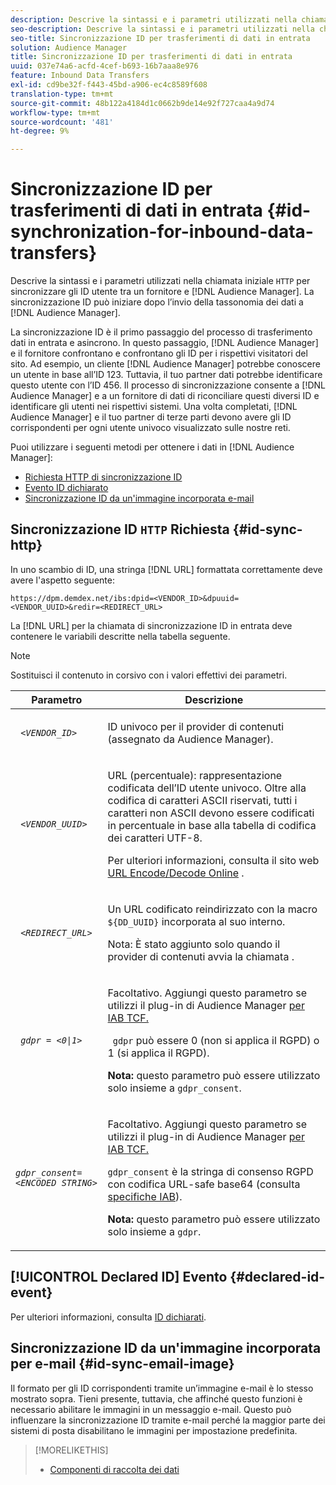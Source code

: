 ```yaml
---
description: Descrive la sintassi e i parametri utilizzati nella chiamata HTTP iniziale per sincronizzare gli ID utente tra un fornitore e un Audience Manager. La sincronizzazione ID può iniziare dopo l’invio ad Audience Manager della tassonomia dei dati.
seo-description: Descrive la sintassi e i parametri utilizzati nella chiamata HTTP iniziale per sincronizzare gli ID utente tra un fornitore e un Audience Manager. La sincronizzazione ID può iniziare dopo l’invio ad Audience Manager della tassonomia dei dati.
seo-title: Sincronizzazione ID per trasferimenti di dati in entrata
solution: Audience Manager
title: Sincronizzazione ID per trasferimenti di dati in entrata
uuid: 037e74a6-acfd-4cef-b693-16b7aaa8e976
feature: Inbound Data Transfers
exl-id: cd9be32f-f443-45bd-a906-ec4c8589f608
translation-type: tm+mt
source-git-commit: 48b122a4184d1c0662b9de14e92f727caa4a9d74
workflow-type: tm+mt
source-wordcount: '481'
ht-degree: 9%

---
```


# Sincronizzazione ID per trasferimenti di dati in entrata {#id-synchronization-for-inbound-data-transfers}

Descrive la sintassi e i parametri utilizzati nella chiamata iniziale `HTTP` per sincronizzare gli ID utente tra un fornitore e [!DNL Audience Manager]. La sincronizzazione ID può iniziare dopo l’invio della tassonomia dei dati a [!DNL Audience Manager].

La sincronizzazione ID è il primo passaggio del processo di trasferimento dati in entrata e asincrono. In questo passaggio, [!DNL Audience Manager] e il fornitore confrontano e confrontano gli ID per i rispettivi visitatori del sito. Ad esempio, un cliente [!DNL Audience Manager] potrebbe conoscere un utente in base all’ID 123. Tuttavia, il tuo partner dati potrebbe identificare questo utente con l’ID 456. Il processo di sincronizzazione consente a [!DNL Audience Manager] e a un fornitore di dati di riconciliare questi diversi ID e identificare gli utenti nei rispettivi sistemi. Una volta completati, [!DNL Audience Manager] e il tuo partner di terze parti devono avere gli ID corrispondenti per ogni utente univoco visualizzato sulle nostre reti.

Puoi utilizzare i seguenti metodi per ottenere i dati in [!DNL Audience Manager]:

* [Richiesta HTTP di sincronizzazione ID](../../../integration/sending-audience-data/batch-data-transfer-explained/id-sync-http.md#id-sync-http)
* [Evento ID dichiarato](../../../integration/sending-audience-data/batch-data-transfer-explained/id-sync-http.md#declared-id-event)
* [Sincronizzazione ID da un&#39;immagine incorporata e-mail](../../../integration/sending-audience-data/batch-data-transfer-explained/id-sync-http.md#id-sync-email-image)

## Sincronizzazione ID `HTTP` Richiesta {#id-sync-http}

In uno scambio di ID, una stringa [!DNL URL] formattata correttamente deve avere l&#39;aspetto seguente:

```
https://dpm.demdex.net/ibs:dpid=<VENDOR_ID>&dpuuid=<VENDOR_UUID>&redir=<REDIRECT_URL>
```

La [!DNL URL] per la chiamata di sincronizzazione ID in entrata deve contenere le variabili descritte nella tabella seguente.

>[!NOTE]
>
>Sostituisci il contenuto in corsivo con i valori effettivi dei parametri.

<table id="table_EB9F4246E2A34ABB8ED06EA458EB186F"> 
 <thead> 
  <tr> 
   <th colname="col1" class="entry"> Parametro </th> 
   <th colname="col2" class="entry"> Descrizione </th> 
  </tr> 
 </thead>
 <tbody> 
  <tr> 
   <td colname="col1"> <code> <i>&lt;VENDOR_ID&gt;</i> </code> </td> 
   <td colname="col2"> <p>ID univoco per il provider di contenuti (assegnato da <span class="keyword"> Audience Manager</span>). </p> </td> 
  </tr> 
  <tr> 
   <td colname="col1"> <code> <i>&lt;VENDOR_UUID&gt;</i> </code> </td> 
   <td colname="col2"> <p>URL (percentuale): rappresentazione codificata dell’ID utente univoco. Oltre alla codifica di caratteri ASCII riservati, tutti i caratteri non ASCII devono essere codificati in percentuale in base alla tabella di codifica dei caratteri UTF-8. </p> <p>Per ulteriori informazioni, consulta il sito web <a href="https://www.url-encode-decode.com" format="http" scope="external"> URL Encode/Decode Online</a> . </p> </td> 
  </tr> 
  <tr> 
   <td colname="col1"> <code> <i>&lt;REDIRECT_URL&gt;</i> </code> </td> 
   <td colname="col2"> <p>Un URL codificato reindirizzato con la macro <code> ${DD_UUID}</code> incorporata al suo interno. </p> <p>Nota:  È stato aggiunto solo quando il provider di contenuti avvia la chiamata . </p> </td> 
  </tr> 
  <tr> 
   <td colname="col1"> <code> <i>gdpr = &lt;0|1&gt;</i> </code> </td> 
   <td colname="col2"> <p>Facoltativo. Aggiungi questo parametro se utilizzi il plug-in di Audience Manager <a href="../../../overview/data-security-and-privacy/aam-iab-plugin.md">per IAB TCF.</a></p> <p><code> gdpr</code> può essere 0 (non si applica il RGPD) o 1 (si applica il RGPD). </p> <p> <b>Nota:</b> questo parametro può essere utilizzato solo insieme a  <code>gdpr_consent</code>.</p></td> 
  </tr> 
  <tr> 
   <td colname="col1"> <code><i>gdpr_consent=&lt;ENCODED STRING&gt;</i> </code> </td> 
   <td colname="col2"> <p>Facoltativo. Aggiungi questo parametro se utilizzi il plug-in di Audience Manager <a href="../../../overview/data-security-and-privacy/aam-iab-plugin.md">per IAB TCF.</a></p> <p><code>gdpr_consent</code> è la stringa di consenso RGPD con codifica URL-safe base64 (consulta <a href="https://github.com/InteractiveAdvertisingBureau/GDPR-Transparency-and-Consent-Framework/blob/master/URL-based%20Consent%20Passing_%20Framework%20Guidance.md#specifications" format="http" scope="external"> specifiche IAB</a>). </p> <p> <b>Nota:</b> questo parametro può essere utilizzato solo insieme a  <code>gdpr</code>.</p> </td> 
  </tr> 
 </tbody> 
</table>

## [!UICONTROL Declared ID] Evento {#declared-id-event}

Per ulteriori informazioni, consulta [ID dichiarati](../../../features/declared-ids.md).

## Sincronizzazione ID da un&#39;immagine incorporata per e-mail {#id-sync-email-image}

Il formato per gli ID corrispondenti tramite un’immagine e-mail è lo stesso mostrato sopra. Tieni presente, tuttavia, che affinché questo funzioni è necessario abilitare le immagini in un messaggio e-mail. Questo può influenzare la sincronizzazione ID tramite e-mail perché la maggior parte dei sistemi di posta disabilitano le immagini per impostazione predefinita.

>[!MORELIKETHIS]
>
>* [Componenti di raccolta dei dati](../../../reference/system-components/components-data-collection.md)

